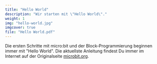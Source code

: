 ```yaml
---
title: "Hello World"
description: "Wir starten mit \"Hello World\"."
weight: 1
img: "hello-world.jpg"
imgcover: true
file: "Hello World.pdf"
---
```


Die ersten Schritte mit micro:bit und der Block-Programmierung beginnen immer mit "Hello World". Die aktuellste Anleitung findest Du immer im Internet auf der Originalseite [microbit.org](microbit.org).
